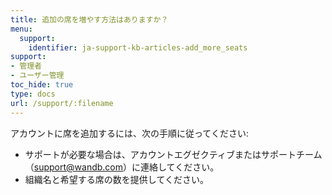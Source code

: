 ```yaml
---
title: 追加の席を増やす方法はありますか？
menu:
  support:
    identifier: ja-support-kb-articles-add_more_seats
support:
- 管理者
- ユーザー管理
toc_hide: true
type: docs
url: /support/:filename
---
```


アカウントに席を追加するには、次の手順に従ってください:

- サポートが必要な場合は、アカウントエグゼクティブまたはサポートチーム（support@wandb.com）に連絡してください。
- 組織名と希望する席の数を提供してください。